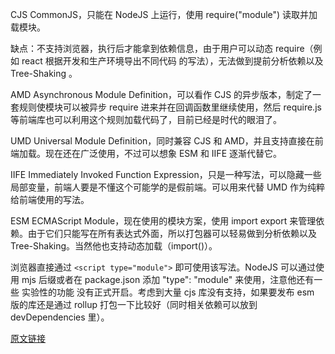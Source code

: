CJS
CommonJS，只能在 NodeJS 上运行，使用 require("module") 读取并加载模块。

缺点：不支持浏览器，执行后才能拿到依赖信息，由于用户可以动态 require（例如 react 根据开发和生产环境导出不同代码 的写法），无法做到提前分析依赖以及 Tree-Shaking 。

AMD
Asynchronous Module Definition，可以看作 CJS 的异步版本，制定了一套规则使模块可以被异步 require 进来并在回调函数里继续使用，然后 require.js 等前端库也可以利用这个规则加载代码了，目前已经是时代的眼泪了。

UMD
Universal Module Definition，同时兼容 CJS 和 AMD，并且支持直接在前端加载。现在还在广泛使用，不过可以想象 ESM 和 IIFE 逐渐代替它。

IIFE
Immediately Invoked Function Expression，只是一种写法，可以隐藏一些局部变量，前端人要是不懂这个可能学的是假前端。可以用来代替 UMD 作为纯粹给前端使用的写法。

ESM
ECMAScript Module，现在使用的模块方案，使用 import export 来管理依赖。由于它们只能写在所有表达式外面，所以打包器可以轻易做到分析依赖以及 Tree-Shaking。当然他也支持动态加载（import()）。

浏览器直接通过 `<script type="module">` 即可使用该写法。NodeJS 可以通过使用 mjs 后缀或者在 package.json 添加 "type": "module" 来使用，注意他还有一些 实验性的功能 没有正式开启。考虑到大量 cjs 库没有支持，如果要发布 esm 版的库还是通过 rollup 打包一下比较好（同时相关依赖可以放到 devDependencies 里）。

[原文链接](https://blog.csdn.net/weixin_35565522/article/details/112621085)
